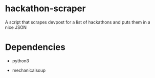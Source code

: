 # hackathon-scraper
A script that scrapes devpost for a list of hackathons and puts them in a nice JSON

# Dependencies
* python3
<!-- * beautifulsoup (DO WE NEED IT?) -->
* mechanicalsoup